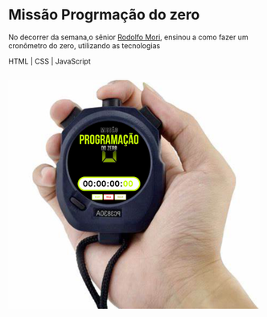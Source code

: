 <h1>Missão Progrmação do zero</h1>
<p>No decorrer da semana,o sênior <a href="https://github.com/rodolfomori">Rodolfo Mori</a>, ensinou a como fazer um cronômetro do zero, utilizando as tecnologias</p> 
HTML | CSS | JavaScript

##
<img width="500px" src="https://github.com/matiasrafael/Cron-metro/blob/master/img/readmecro.png?raw=true"/>
